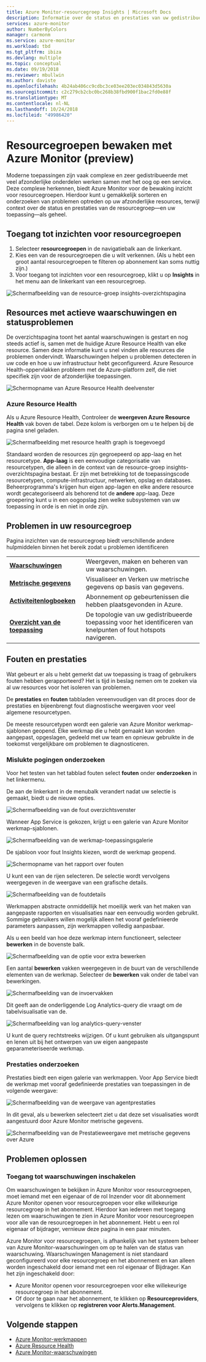 ```yaml
---
title: Azure Monitor-resourcegroep Insights | Microsoft Docs
description: Informatie over de status en prestaties van uw gedistribueerde toepassingen en services op het niveau van de resourcegroep met Azure Monitor
services: azure-monitor
author: NumberByColors
manager: carmonm
ms.service: azure-monitor
ms.workload: tbd
ms.tgt_pltfrm: ibiza
ms.devlang: multiple
ms.topic: conceptual
ms.date: 09/19/2018
ms.reviewer: mbullwin
ms.author: daviste
ms.openlocfilehash: 4b24ab406cc9cdbc3ce03ee203ec034843d5630a
ms.sourcegitcommit: c2c279cb2cbc0bc268b38fbd900f1bac2fd0e88f
ms.translationtype: MT
ms.contentlocale: nl-NL
ms.lasthandoff: 10/24/2018
ms.locfileid: "49986420"
---
```

# <a name="monitor-resource-groups-with-azure-monitor-preview"></a>Resourcegroepen bewaken met Azure Monitor (preview)

Moderne toepassingen zijn vaak complexe en zeer gedistribueerde met veel afzonderlijke onderdelen werken samen met het oog op een service. Deze complexe herkennen, biedt Azure Monitor voor de bewaking inzicht voor resourcegroepen. Hierdoor kunt u gemakkelijk sorteren en onderzoeken van problemen optreden op uw afzonderlijke resources, terwijl context over de status en prestaties van de resourcegroep&mdash;en uw toepassing&mdash;als geheel.

## <a name="access-insights-for-resource-groups"></a>Toegang tot inzichten voor resourcegroepen

1. Selecteer **resourcegroepen** in de navigatiebalk aan de linkerkant.
2. Kies een van de resourcegroepen die u wilt verkennen. (Als u hebt een groot aantal resourcegroepen te filteren op abonnement kan soms nuttig zijn.)
3. Voor toegang tot inzichten voor een resourcegroep, klikt u op **Insights** in het menu aan de linkerkant van een resourcegroep.

![Schermafbeelding van de resource-groep insights-overzichtspagina](.\media\resource-group-insights\0001-overview.png)

## <a name="resources-with-active-alerts-and-health-issues"></a>Resources met actieve waarschuwingen en statusproblemen

De overzichtspagina toont het aantal waarschuwingen is gestart en nog steeds actief is, samen met de huidige Azure Resource Health van elke resource. Samen deze informatie kunt u snel vinden alle resources die problemen ondervindt. Waarschuwingen helpen u problemen detecteren in uw code en hoe u uw infrastructuur hebt geconfigureerd. Azure Resource Health-oppervlakken probleem met de Azure-platform zelf, die niet specifiek zijn voor de afzonderlijke toepassingen.

![Schermopname van Azure Resource Health deelvenster](.\media\resource-group-insights\0002-overview.png)

### <a name="azure-resource-health"></a>Azure Resource Health

Als u Azure Resource Health, Controleer de **weergeven Azure Resource Health** vak boven de tabel. Deze kolom is verborgen om u te helpen bij de pagina snel geladen.

![Schermafbeelding met resource health graph is toegevoegd](.\media\resource-group-insights\0003-overview.png)

Standaard worden de resources zijn gegroepeerd op app-laag en het resourcetype. **App-laag** is een eenvoudige categorisatie van resourcetypen, die alleen in de context van de resource-groep insights-overzichtspagina bestaat. Er zijn met betrekking tot de toepassingscode resourcetypen, compute-infrastructuur, netwerken, opslag en databases. Beheerprogramma's krijgen hun eigen app-lagen en elke andere resource wordt gecategoriseerd als behorend tot de **andere** app-laag. Deze groepering kunt u in een oogopslag zien welke subsystemen van uw toepassing in orde is en niet in orde zijn.

## <a name="diagnose-issues-in-your-resource-group"></a>Problemen in uw resourcegroep

Pagina inzichten van de resourcegroep biedt verschillende andere hulpmiddelen binnen het bereik zodat u problemen identificeren

   |         |          |
   | ---------------- |:-----|
   | [**Waarschuwingen**](https://docs.microsoft.com/azure/monitoring-and-diagnostics/monitoring-overview-unified-alerts)      |  Weergeven, maken en beheren van uw waarschuwingen. |
   | [**Metrische gegevens**](https://docs.microsoft.com/azure/monitoring-and-diagnostics/monitoring-overview-metrics) | Visualiseer en Verken uw metrische gegevens op basis van gegevens.    |
   | [**Activiteitenlogboeken**](https://docs.microsoft.com/azure/monitoring-and-diagnostics/monitoring-overview-activity-logs) | Abonnement op gebeurtenissen die hebben plaatsgevonden in Azure.  |
   | [**Overzicht van de toepassing**](https://docs.microsoft.com/azure/application-insights/app-insights-app-map) | De topologie van uw gedistribueerde toepassing voor het identificeren van knelpunten of fout hotspots navigeren. |

## <a name="failures-and-performance"></a>Fouten en prestaties

Wat gebeurt er als u hebt gemerkt dat uw toepassing is traag of gebruikers fouten hebben gerapporteerd? Het is tijd in beslag nemen om te zoeken via al uw resources voor het isoleren van problemen.

De **prestaties** en **fouten** tabbladen vereenvoudigen van dit proces door de prestaties en bijeenbrengt fout diagnostische weergaven voor veel algemene resourcetypen.

De meeste resourcetypen wordt een galerie van Azure Monitor werkmap-sjablonen geopend. Elke werkmap die u hebt gemaakt kan worden aangepast, opgeslagen, gedeeld met uw team en opnieuw gebruikte in de toekomst vergelijkbare om problemen te diagnosticeren.

### <a name="investigate-failures"></a>Mislukte pogingen onderzoeken

Voor het testen van het tabblad fouten select **fouten** onder **onderzoeken** in het linkermenu.

De aan de linkerkant in de menubalk verandert nadat uw selectie is gemaakt, biedt u de nieuwe opties.

![Schermafbeelding van de fout overzichtsvenster](.\media\resource-group-insights\00004-failures.png)

Wanneer App Service is gekozen, krijgt u een galerie van Azure Monitor werkmap-sjablonen.

![Schermafbeelding van de werkmap-toepassingsgalerie](.\media\resource-group-insights\0005-failure-insights-workbook.png)

De sjabloon voor fout Insights kiezen, wordt de werkmap geopend.

![Schermopname van het rapport over fouten](.\media\resource-group-insights\0006-failure-visual.png)

U kunt een van de rijen selecteren. De selectie wordt vervolgens weergegeven in de weergave van een grafische details.

![Schermafbeelding van de foutdetails](.\media\resource-group-insights\0007-failure-details.png)

Werkmappen abstracte onmiddellijk het moeilijk werk van het maken van aangepaste rapporten en visualisaties naar een eenvoudig worden gebruikt. Sommige gebruikers willen mogelijk alleen het vooraf gedefinieerde parameters aanpassen, zijn werkmappen volledig aanpasbaar.

Als u een beeld van hoe deze werkmap intern functioneert, selecteer **bewerken** in de bovenste balk.

![Schermafbeelding van de optie voor extra bewerken](.\media\resource-group-insights\0008-failure-edit.png)

Een aantal **bewerken** vakken weergegeven in de buurt van de verschillende elementen van de werkmap. Selecteer de **bewerken** vak onder de tabel van bewerkingen.

![Schermafbeelding van de invoervakken](.\media\resource-group-insights\0009-failure-edit-graph.png)

Dit geeft aan de onderliggende Log Analytics-query die vraagt om de tabelvisualisatie van de.

 ![Schermafbeelding van log analytics-query-venster](.\media\resource-group-insights\0010-failure-edit-query.png)

U kunt de query rechtstreeks wijzigen. Of u kunt gebruiken als uitgangspunt en lenen uit bij het ontwerpen van uw eigen aangepaste geparameteriseerde werkmap.

### <a name="investigate-performance"></a>Prestaties onderzoeken

Prestaties biedt een eigen galerie van werkmappen. Voor App Service biedt de werkmap met vooraf gedefinieerde prestaties van toepassingen in de volgende weergave:

 ![Schermafbeelding van de weergave van agentprestaties](.\media\resource-group-insights\0011-performance.png)

In dit geval, als u bewerken selecteert ziet u dat deze set visualisaties wordt aangestuurd door Azure Monitor metrische gegevens.

 ![Schermafbeelding van de Prestatieweergave met metrische gegevens over Azure](.\media\resource-group-insights\0012-performance-metrics.png)

## <a name="troubleshooting"></a>Problemen oplossen

### <a name="enabling-access-to-alerts"></a>Toegang tot waarschuwingen inschakelen

Om waarschuwingen te bekijken in Azure Monitor voor resourcegroepen, moet iemand met een eigenaar of de rol Inzender voor dit abonnement Azure Monitor openen voor resourcegroepen voor elke willekeurige resourcegroep in het abonnement. Hierdoor kan iedereen met toegang lezen om waarschuwingen te zien in Azure Monitor voor resourcegroepen voor alle van de resourcegroepen in het abonnement. Hebt u een rol eigenaar of bijdrager, vernieuw deze pagina in een paar minuten.

Azure Monitor voor resourcegroepen, is afhankelijk van het systeem beheer van Azure Monitor-waarschuwingen om op te halen van de status van waarschuwing. Waarschuwingen Management is niet standaard geconfigureerd voor elke resourcegroep en het abonnement en kan alleen worden ingeschakeld door iemand met een rol eigenaar of Bijdrager. Kan het zijn ingeschakeld door:
* Azure Monitor openen voor resourcegroepen voor elke willekeurige resourcegroep in het abonnement.
* Of door te gaan naar het abonnement, te klikken op **Resourceproviders**, vervolgens te klikken op **registreren voor Alerts.Management**.

## <a name="next-steps"></a>Volgende stappen

- [Azure Monitor-werkmappen](https://docs.microsoft.com/azure/application-insights/app-insights-usage-workbooks)
- [Azure Resource Health](https://docs.microsoft.com/azure/service-health/resource-health-overview)
- [Azure Monitor-waarschuwingen](https://docs.microsoft.com/azure/monitoring-and-diagnostics/monitoring-overview-unified-alerts)
